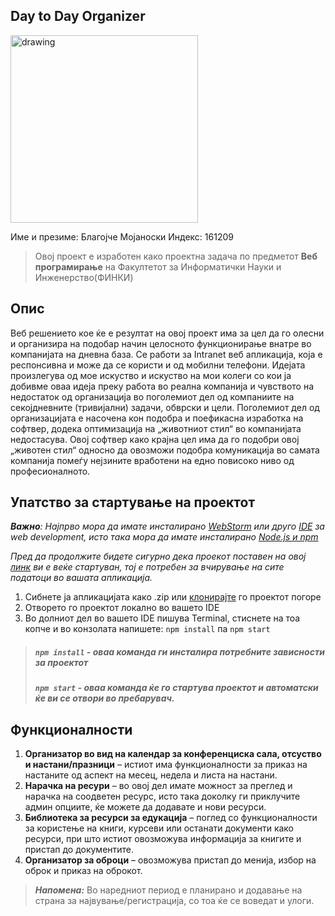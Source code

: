 ## Day to Day Organizer

<img src="https://i.ibb.co/k4cSLx5/logo-primary-01.png" alt="drawing" width="300"/>

Име и презиме: Благојче Мојаноски
Индекс: 161209

> Овој проект е изработен како проектна задача по предметот 
> **Веб програмирање** на Факултетот за Информатички Науки и Инженерство(ФИНКИ)
## Опис
Веб решението кое ќе e резултат на овој проект има за цел да го олесни и 
организира на подобар начин целосното функционирање внатре во компанијата на дневна база. Се работи за Intranet веб апликација, која е респонсивна и може да се користи и од мобилни телефони. Идејата произлегува од мое искуство и искуство на мои колеги со кои ја добивме оваа идеја преку работа во реална компанија и чувството на недостаток од организација во поголемиот дел од компаниите на секојдневните (тривијални) задачи, обврски и цели. Поголемиот дел од организацијата е насочена кон подобра и поефикасна изработка на софтвер, додека оптимизација на „животниот стил“ во компанијата недостасува. Овој софтвер како крајна цел има да го подобри овој „животен стил“ односно да овозможи подобра комуникација во самата компанија помеѓу нејзините вработени на едно повисоко ниво од професионалното.
## Упатство за стартување на проектот
***Важно**: Најпрво мора да имате инсталирано [WebStorm](https://www.jetbrains.com/webstorm/) или друго [IDE](https://en.wikipedia.org/wiki/Integrated_development_environment) за web development, исто така мора да имате инсталирано [Node.js и npm](https://docs.npmjs.com/downloading-and-installing-node-js-and-npm)*

*Пред да продолжите бидете сигурно дека проекот поставен на овој [линк](https://github.com/bmojanoski/DTDOrganizer-java) ви е веќе стартуван, тој е потребен за вчирување на сите податоци во вашата апликација.*

 1. Сибнете ја апликацијата како .zip или [клонирајте](https://help.github.com/en/github/creating-cloning-and-archiving-repositories/cloning-a-repository) го проектот погоре
 2. Отворето го проектот локално во вашето IDE
 3. Во долниот дел во вашето IDE пишува Terminal, стиснете на тоа копче и во конзолата напишете: `npm install` па `npm start`

>  ##### `npm install` - оваа команда ги инсталира потребните зависности за проектот  
> ##### `npm start` - оваа команда ќе го стартува проектот и автоматски ќе ви се отвори во пребарувач.
## Функционалности
1. **Организатор во вид на календар за конференциска сала, отсуство и
настани/празници** – истиот има функционалности за приказ на настаните од аспект на месец, недела и листа на настани. 
2. **Нарачка на ресури** – во овој дел имате можност за преглед и нарачка на соодветен ресурс, исто така доколку ги приклучите админ опциите, ќе можете да додавате и нови ресурси.
3. **Библиотека за ресурси за едукација** – поглед со функционалности за користење на книги, курсеви или останати документи како ресурси, при што истиот овозможува информација за книгите и пристап до документите.
4. **Организатор за оброци** – овозможува пристап до менија, избор на оброк и приказ на оброкот.
> ***Напомена:*** Во наредниот период е планирано и додавање на страна за највување/регистрација, со тоа ќе се воведат и улоги.